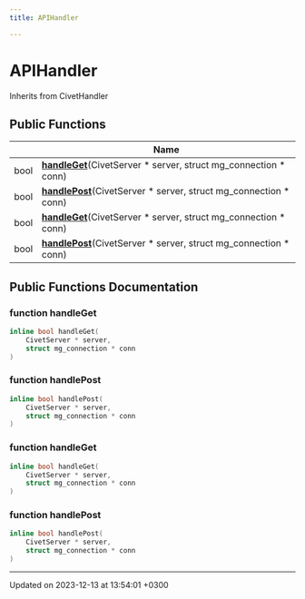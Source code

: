 ```yaml
---
title: APIHandler

---
```


# APIHandler





Inherits from CivetHandler

## Public Functions

|                | Name           |
| -------------- | -------------- |
| bool | **[handleGet](Classes/classAPIHandler.md#function-handleget)**(CivetServer * server, struct mg_connection * conn) |
| bool | **[handlePost](Classes/classAPIHandler.md#function-handlepost)**(CivetServer * server, struct mg_connection * conn) |
| bool | **[handleGet](Classes/classAPIHandler.md#function-handleget)**(CivetServer * server, struct mg_connection * conn) |
| bool | **[handlePost](Classes/classAPIHandler.md#function-handlepost)**(CivetServer * server, struct mg_connection * conn) |

## Public Functions Documentation

### function handleGet

```cpp
inline bool handleGet(
    CivetServer * server,
    struct mg_connection * conn
)
```


### function handlePost

```cpp
inline bool handlePost(
    CivetServer * server,
    struct mg_connection * conn
)
```


### function handleGet

```cpp
inline bool handleGet(
    CivetServer * server,
    struct mg_connection * conn
)
```


### function handlePost

```cpp
inline bool handlePost(
    CivetServer * server,
    struct mg_connection * conn
)
```


-------------------------------

Updated on 2023-12-13 at 13:54:01 +0300